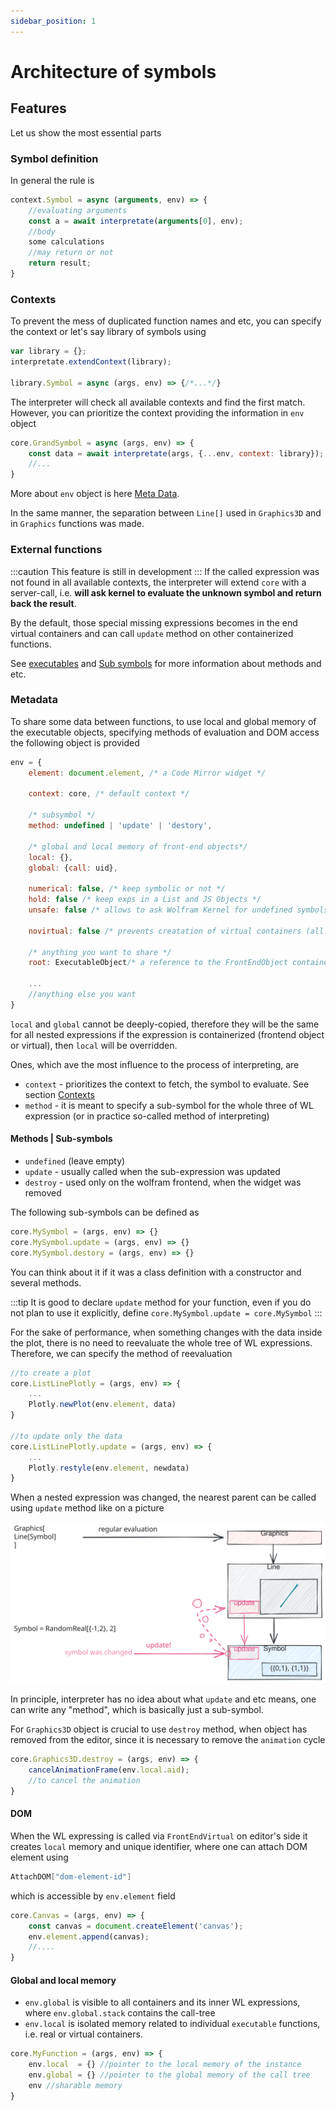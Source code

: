 ```yaml
---
sidebar_position: 1
---
```

# Architecture of symbols

## Features
Let us show the most essential parts

### Symbol definition
In general the rule is

```js
context.Symbol = async (arguments, env) => {
	//evaluating arguments
	const a = await interpretate(arguments[0], env);
	//body
	some calculations
	//may return or not
	return result;
}
```

### Contexts
To prevent the mess of duplicated function names and etc, you can specify the context or let's say library of symbols using

```js
var library = {};
interpretate.extendContext(library);

library.Symbol = async (args, env) => {/*...*/}
```

The interpreter will check all available contexts and find the first match. However, you can prioritize the context providing the information in `env` object

```js
core.GrandSymbol = async (args, env) => {
	const data = await interpretate(args, {...env, context: library});
	//...
}
```

More about `env` object is here [Meta Data](#Meta%20Data).

In the same manner, the separation between `Line[]` used in `Graphics3D` and in `Graphics` functions was made.

### External  functions
:::caution
This feature is still in development
:::
If the called expression was not found in all available contexts, the interpreter will extend `core` with a server-call, i.e. __will ask kernel to evaluate the unknown symbol and return back the result__.

By the default, those special missing expressions becomes in the end virtual containers and can call `update` method on other containerized functions.

See [executables](../../frontend/executables.md) and [Sub symbols](#Methods%20Sub%20symbols) for more information about methods and etc.

### Metadata
To share some data between functions, to use local and global memory of the executable objects, specifying methods of evaluation and DOM access the following object is provided

```js
env = {
	element: document.element, /* a Code Mirror widget */

	context: core, /* default context */

	/* subsymbol */
	method: undefined | 'update' | 'destory',

	/* global and local memory of front-end objects*/
	local: {},
	global: {call: uid},

	numerical: false, /* keep symbolic or not */
	hold: false /* keep exps in a List and JS Objects */
	unsafe: false /* allows to ask Wolfram Kernel for undefined symbols */

	novirtual: false /* prevents creatation of virtual containers (all functions inside are executed normally) */

	/* anything you want to share */
	root: ExecutableObject/* a reference to the FrontEndObject container */

	...
	//anything else you want
}
```

`local` and `global` cannot be deeply-copied, therefore they will be the same for all nested expressions if the expression is containerized (frontend object or virtual), then `local` will be overridden.

Ones, which ave the most influence to the process of interpreting, are

- `context` - prioritizes the context to fetch, the symbol to evaluate. See section [Contexts](#Contextes)
- `method` - it is meant to specify a sub-symbol for the whole three of WL expression (or in practice so-called method of interpreting)

#### Methods | Sub-symbols

- `undefined` (leave empty)
- `update` - usually called when the sub-expression was updated
- `destroy` - used only on the wolfram frontend, when the widget was removed

The following sub-symbols can be defined as
```js
core.MySymbol = (args, env) => {}
core.MySymbol.update = (args, env) => {}
core.MySymbol.destory = (args, env) => {}
```

You can think about it if it was a class definition with a constructor and several methods.

:::tip
It is good to declare `update` method for your function, even if you do not plan to use it explicitly, define `core.MySymbol.update = core.MySymbol` 
:::

For the sake of performance, when something changes with the data inside the plot, there is no need to reevaluate the whole tree of WL expressions. Therefore, we can specify the method of reevaluation

```js
//to create a plot
core.ListLinePlotly = (args, env) => {
	...
	Plotly.newPlot(env.element, data)
}

//to update only the data
core.ListLinePlotly.update = (args, env) => {
	...
	Plotly.restyle(env.element, newdata)
}
```

When a nested expression was changed, the nearest parent can be called using `update` method like on a picture

![](../../imgs/data-binding-2.excalidraw.svg)

In principle, interpreter has no idea about what `update` and etc means, one can write any "method", which is basically just a sub-symbol.

For `Graphics3D` object is crucial to use `destroy` method, when object has removed from the editor, since it is necessary to remove the `animation` cycle

```js
core.Graphics3D.destroy = (args, env) => {
	cancelAnimationFrame(env.local.aid);
	//to cancel the animation
}
```

#### DOM
When the WL expressing is called via `FrontEndVirtual` on editor's side it creates `local` memory and unique identifier, where one can attach DOM element using

```mathematica
AttachDOM["dom-element-id"]
```

which is accessible by `env.element` field

```js
core.Canvas = (args, env) => {
	const canvas = document.createElement('canvas');
	env.element.append(canvas);
	//....
}
```

#### Global and local memory
- `env.global` is visible to all containers and its inner WL expressions, where `env.global.stack` contains the call-tree
- `env.local` is isolated memory related to individual `executable` functions, i.e. real or virtual containers.

```js
core.MyFunction = (args, env) => {
	env.local  = {} //pointer to the local memory of the instance
	env.global = {} //pointer to the global memory of the call tree
	env //sharable memory
}
```
